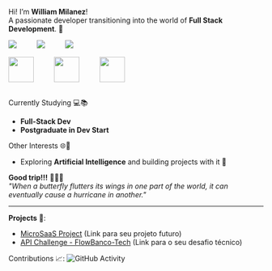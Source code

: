 Hi! I’m **William Milanez**! <br>
A passionate developer transitioning into the world of **Full Stack Development**. 🚀
<br>

<div style="display: flex; justify-content: left; align-items: center; gap: 40px;">
  <a href="https://www.linkedin.com/in/williammilanez/" >
    <img src="https://img.shields.io/badge/-LinkedIn-0077B5?style=flat-square&logo=linkedin&logoColor=white" />
  </a>
  <a href="mailto:william.milanez@outlook.com" >
    <img src="https://img.shields.io/badge/-E--mail-0078D4?style=flat-square&logo=microsoft-outlook&logoColor=white" />
  </a>
  <a href="https://www.instagram.com/williammilanez/" >
    <img src="https://img.shields.io/badge/-Instagram-E1306C?style=flat-square&logo=instagram&logoColor=white" />
  </a>
</div>
<br>

<div style="display: flex; justify-content: left; align-items: center; gap: 40px;">
  <img src="https://github.com/user-attachments/assets/8de11631-928c-4976-91df-572f45992f99" width="50" height="50" />
  <img src="https://github.com/user-attachments/assets/8b2751d2-991b-461d-a176-92a8fb91c6bf" width="50" height="50" />
  <img src="https://github.com/user-attachments/assets/beb9ada4-a884-47cb-855d-13b32e2c6a39" width="50" height="50" />
</div>
<br>

Currently Studying 💻📚
- **Full-Stack Dev**
- **Postgraduate in Dev Start**

Other Interests 🌐💭
- Exploring **Artificial Intelligence** and building projects with it 🤖

**Good trip!!!** 🍁🍂🍃 <br>
*"When a butterfly flutters its wings in one part of the world, it can eventually cause a hurricane in another."*

---

**Projects** 🚀:
- [MicroSaaS Project](#) (Link para seu projeto futuro)
- [API Challenge - FlowBanco-Tech](#) (Link para o seu desafio técnico)

Contributions 📈:
![GitHub Activity](https://github-readme-activity-graph.cyclic.app/graph?username=william-milanez&theme=github)
